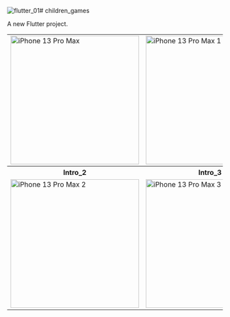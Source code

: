 ![flutter_01](https://github.com/user-attachments/assets/2c4e9efd-614e-4998-9010-51955145d5ed)# children_games

A new Flutter project.


<table>
  <tr>
  
  </tr>
  <tr>
    <td><img src="https://github.com/user-attachments/assets/6ccaf0ab-3c92-4d3f-b6de-a1719e7f2e1e" alt="iPhone 13 Pro Max" height="300"></td>
    <td><img src="https://github.com/user-attachments/assets/ae23f76d-e52b-4123-9bae-ab8a7b8c2d52" alt="iPhone 13 Pro Max 1" height="300"></td>
  </tr>
  <tr>
    <th>Intro_2</th>
    <th>Intro_3</th>
  </tr>
  <tr>
    <td><img src="https://github.com/user-attachments/assets/593d2b5a-5188-4c66-8949-59ff18fa0ada" alt="iPhone 13 Pro Max 2" height="300"></td>
    <td><img src="github.com/user-attachments/assets/aff80a8a-a093-425a-93f6-b19f25e7f54c" alt="iPhone 13 Pro Max 3" height="300"></td>
  </tr>
